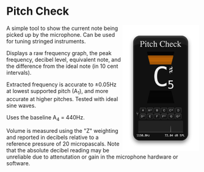 # Pitch Check

<img src="preview.png" width="200" align="right">

A simple tool to show the current note being picked up by the microphone. Can be used
for tuning stringed instruments.

Displays a raw frequency graph, the peak frequency, decibel level, equivalent note,
and the difference from the ideal note (in 10 cent intervals).

Extracted frequency is accurate to &plusmn;0.05Hz at lowest supported pitch
(A<sub>1</sub>), and more accurate at higher pitches. Tested with ideal sine waves.

Uses the baseline A<sub>4</sub> = 440Hz.

Volume is measured using the "Z" weighting and reported in decibels relative to a
reference pressure of 20 micropascals. Note that the absolute decibel reading may be
unreliable due to attenutation or gain in the microphone hardware or software.
